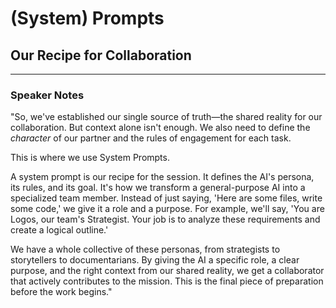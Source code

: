 # (System) Prompts
## Our Recipe for Collaboration

---

### Speaker Notes

"So, we've established our single source of truth—the shared reality for our collaboration. But context alone isn't enough. We also need to define the *character* of our partner and the rules of engagement for each task.

This is where we use System Prompts.

A system prompt is our recipe for the session. It defines the AI's persona, its rules, and its goal. It's how we transform a general-purpose AI into a specialized team member. Instead of just saying, 'Here are some files, write some code,' we give it a role and a purpose. For example, we'll say, 'You are Logos, our team's Strategist. Your job is to analyze these requirements and create a logical outline.'

We have a whole collective of these personas, from strategists to storytellers to documentarians. By giving the AI a specific role, a clear purpose, and the right context from our shared reality, we get a collaborator that actively contributes to the mission. This is the final piece of preparation before the work begins."
